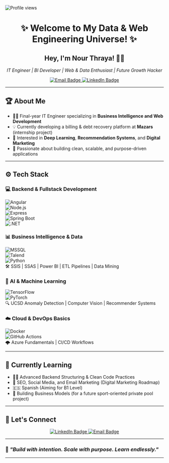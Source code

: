 <p align="left">
  <img src="https://komarev.com/ghpvc/?username=nourthraya&label=Profile%20views&color=0e75b6&style=flat" alt="Profile views"/>
</p>

<h1 align="center">✨ Welcome to My Data & Web Engineering Universe! ✨</h1>

<h2 align="center">Hey, I'm <strong>Nour Thraya</strong>! 👩‍💻</h2>
<p align="center">
  <em>IT Engineer | BI Developer | Web & Data Enthusiast | Future Growth Hacker</em>
</p>

<p align="center">
  <a href="mailto:thraya_nour@yahoo.com">
    <img src="https://img.shields.io/badge/Email-me-red?style=for-the-badge&logo=gmail" alt="Email Badge"/>
  </a>
  <a href="https://www.linkedin.com/in/nourthraya-34ba0b1b4/" target="_blank">
    <img src="https://img.shields.io/badge/LinkedIn-connect-blue?style=for-the-badge&logo=linkedin" alt="LinkedIn Badge"/>
  </a>
</p>

---

## 🏆 **About Me**
- 👩‍🎓 Final-year IT Engineer specializing in **Business Intelligence and Web Development**
- 💡 Currently developing a billing & debt recovery platform at **Mazars** (internship project)
- 🧠 Interested in **Deep Learning**, **Recommendation Systems**, and **Digital Marketing**
- 🚀 Passionate about building clean, scalable, and purpose-driven applications

---

## ⚙️ **Tech Stack**

### 💻 **Backend & Fullstack Development**
![Angular](https://img.shields.io/badge/Angular-%23DD0031.svg?style=for-the-badge&logo=angular&logoColor=white)  
![Node.js](https://img.shields.io/badge/Node.js-%23339933.svg?style=for-the-badge&logo=node.js&logoColor=white)  
![Express](https://img.shields.io/badge/Express.js-%23000000.svg?style=for-the-badge&logo=express&logoColor=white)  
![Spring Boot](https://img.shields.io/badge/Spring_Boot-%236DB33F.svg?style=for-the-badge&logo=spring-boot&logoColor=white)  
![.NET](https://img.shields.io/badge/.NET-512BD4?style=for-the-badge&logo=dotnet&logoColor=white)

### 📊 **Business Intelligence & Data**
![MSSQL](https://img.shields.io/badge/SQL%20Server-%23CC2927.svg?style=for-the-badge&logo=microsoft-sql-server&logoColor=white)  
![Talend](https://img.shields.io/badge/Talend-%23FF6D00.svg?style=for-the-badge&logoColor=white)  
![Python](https://img.shields.io/badge/Python-%233776AB.svg?style=for-the-badge&logo=python&logoColor=white)  
🛠 SSIS | SSAS | Power BI | ETL Pipelines | Data Mining

### 🧠 **AI & Machine Learning**
![TensorFlow](https://img.shields.io/badge/TensorFlow-%23FF6F00.svg?style=for-the-badge&logo=tensorflow&logoColor=white)  
![PyTorch](https://img.shields.io/badge/PyTorch-%23EE4C2C.svg?style=for-the-badge&logo=pytorch&logoColor=white)  
🔍 UCSD Anomaly Detection | Computer Vision | Recommender Systems

### ☁️ **Cloud & DevOps Basics**
![Docker](https://img.shields.io/badge/Docker-%230db7ed.svg?style=for-the-badge&logo=docker&logoColor=white)  
![GitHub Actions](https://img.shields.io/badge/GitHub%20Actions-%232671E5.svg?style=for-the-badge&logo=githubactions&logoColor=white)  
🌩️ Azure Fundamentals | CI/CD Workflows

---

## 🧠 **Currently Learning**
- 🧑‍💻 Advanced Backend Structuring & Clean Code Practices
- 🎯 SEO, Social Media, and Email Marketing (Digital Marketing Roadmap)
- 🇪🇸 Spanish (Aiming for B1 Level)
- 💸 Building Business Models (for a future sport-oriented private pool project)

---

## 📢 **Let's Connect**
<p align="center">
  <a href="https://www.linkedin.com/in/nourthraya-34ba0b1b4/" target="_blank">
    <img src="https://img.shields.io/badge/LinkedIn-connect-blue?style=for-the-badge&logo=linkedin" alt="LinkedIn Badge"/>
  </a>
  <a href="mailto:thraya_nour@yahoo.com">
    <img src="https://img.shields.io/badge/Email-me-red?style=for-the-badge&logo=gmail" alt="Email Badge"/>
  </a>
</p>

---

### 🌟 *"Build with intention. Scale with purpose. Learn endlessly."*

---
